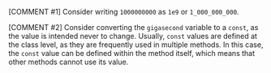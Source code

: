 [COMMENT #1]
Consider writing `1000000000` as `1e9` or `1_000_000_000`.

[COMMENT #2]
Consider converting the `gigasecond` variable to a `const`, as the value is intended never to change. Usually, `const` values are defined at the class level, as they are frequently used in multiple methods. In this case, the `const` value can be defined within the method itself, which means that other methods cannot use its value.
